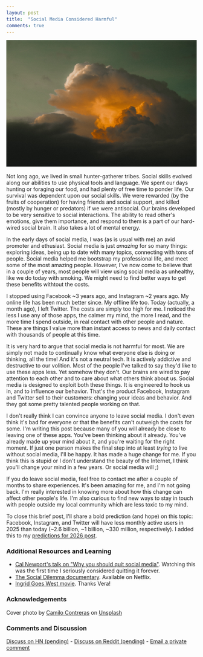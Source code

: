 ```yaml
---
layout: post
title:  "Social Media Considered Harmful"
comments: true
---
```

<img class="cover" src="/img/bye-social-media/cover.jpg">

<span class="first-letter">N</span>ot long ago, we lived in small hunter-gatherer tribes. Social skills evolved along our abilities to use physical tools and language. We spent our days hunting or foraging our food, and had plenty of free time to ponder life. Our survival was dependent upon our social skills. We were rewarded (by the fruits of cooperation) for having friends and social support, and killed (mostly by hunger or predators) if we were antisocial. Our brains developed to be very sensitive to social interactions. The ability to read other's emotions, give them importance, and respond to them is a part of our hard-wired social brain. It also takes a lot of mental energy.

In the early days of social media, I was (as is usual with me) an avid promoter and ethusiast. Social media is just *amazing* for so many things: exploring ideas, being up to date with many topics, connecting with tons of people. Social media helped me bootstrap my professional life, and meet some of the most amazing people. However, I've now come to believe that in a couple of years, most people will view using social media as unhealthy, like we do today with smoking. We might need to find better ways to get these benefits withtout the costs.


I stopped using Facebook ~3 years ago, and Instagram ~2 years ago. My online life has been much better since. My offline life too. Today (actually, a month ago), I left Twitter. The costs are simply too high for me. I noticed the less I use any of those apps, the calmer my mind, the more I read, and the more time I spend outside, in real contact with other people and nature. These are things I value more than instant access to news and daily contact with thousands of people at this time.


It is very hard to argue that social media is not harmful for most. We are simply not made to continually know what everyone else is doing or thinking, all the time! And it's not a neutral tech. It is actively addictive and destructive to our volition. Most of the people I've talked to say they'd like to use these apps less. Yet somehow they don't. Our brains are wired to pay attention to each other and to care about what others think about us. Social media is designed to exploit both these things. It is engineered to hook us in, and to influence our behavior. That's the product Facebook, Instagram and Twitter sell to their customers: changing your ideas and behavior. And they got some pretty talented people working on that.


I don't really think I can convince anyone to leave social media. I don't even think it's bad for everyone or that the benefits can't outweigh the costs for some. I'm writing this post because many of you will already be close to leaving one of these apps. You've been thinking about it already. You've already made up your mind about it, and you're waiting for the right moment. If just one person makes the final step into at least *trying* to live without social media, I'll be happy. It has made a huge change for me. If you think this is stupid or I don't understand the beauty of the Internet, I think you'll change your mind in a few years. Or social media will ;)

If you do leave social media, feel free to contact me after a couple of months to share experiences. It's been amazing for me, and I'm not going back. I'm really interested in knowing more about how this change can affect other people's life. I'm also curious to find new ways to stay in touch with people outside my local community which are less toxic to my mind. 

To close this brief post, I'll share a bold prediction (and hope) on this topic: Facebook, Instagram, and Twitter will have less monthly active users in 2025 than today (~2.6 billion, ~1 billion, ~330 million, respectively). I added this to my [predictions for 2026 post](/2016/03/20/2026/).


### Additional Resources and Learning
- [Cal Newport's talk on "Why you should quit social media"](https://www.ted.com/talks/cal_newport_why_you_should_quit_social_media?language=en). Watching this was the first time I seriously considered quitting it forever.
- [The Social Dilemma documentary](https://www.imdb.com/title/tt11464826/). Available on Netflix.
- [Ingrid Goes West movie](https://www.imdb.com/title/tt5962210/). Thanks Vera!


### Acknowledgements


<span>Cover photo by <a href="https://unsplash.com/@milo_contreras?utm_source=unsplash&amp;utm_medium=referral&amp;utm_content=creditCopyText">Camilo Contreras</a> on <a href="https://unsplash.com/?utm_source=unsplash&amp;utm_medium=referral&amp;utm_content=creditCopyText">Unsplash</a></span>

### Comments and Discussion
[Discuss on HN (pending)]() - [Discuss on Reddit (pending)]() - [Email a private comment](mailto:bye-social-media@maraoz.com)
